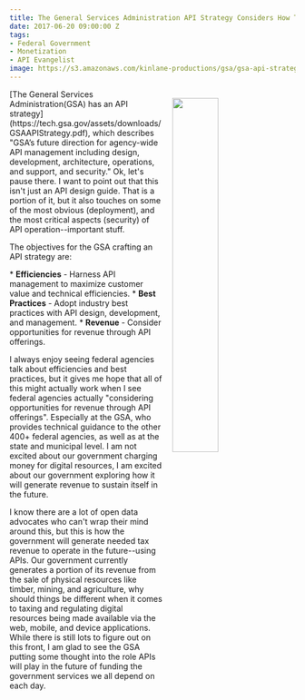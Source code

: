 ```yaml
---
title: The General Services Administration API Strategy Considers How To Generate Revenue
date: 2017-06-20 09:00:00 Z
tags:
- Federal Government
- Monetization
- API Evangelist
image: https://s3.amazonaws.com/kinlane-productions/gsa/gsa-api-strategy-diagram.png
---
```


<p><img src="https://s3.amazonaws.com/kinlane-productions/gsa/gsa-api-strategy-diagram.png" align="right" width="40%" style="padding: 15px;" /></p>[The General Services Administration(GSA) has an API strategy](https://tech.gsa.gov/assets/downloads/GSAAPIStrategy.pdf), which describes "GSA’s future direction for agency­-wide API management including design, development, architecture, operations, and support, and security." Ok, let's pause there. I want to point out that this isn't just an API design guide. That is a portion of it, but it also touches on some of the most obvious (deployment), and the most critical aspects (security) of API operation--important stuff.

The objectives for the GSA crafting an API strategy are:

­* **Efficiencies** - Harness API management to maximize customer value and technical efficiencies.
­* **Best Practices** - Adopt industry best practices with API design, development, and management.
­* **Revenue** - Consider opportunities for revenue through API offerings.

I always enjoy seeing federal agencies talk about efficiencies and best practices, but it gives me hope that all of this might actually work when I see federal agencies actually "considering opportunities for revenue through API offerings". Especially at the GSA, who provides technical guidance to the other 400+ federal agencies, as well as at the state and municipal level. I am not excited about our government charging money for digital resources, I am excited about our government exploring how it will generate revenue to sustain itself in the future.

I know there are a lot of open data advocates who can't wrap their mind around this, but this is how the government will generate needed tax revenue to operate in the future--using APIs. Our government currently generates a portion of its revenue from the sale of physical resources like timber, mining, and agriculture, why should things be different when it comes to taxing and regulating digital resources being made available via the web, mobile, and device applications. While there is still lots to figure out on this front, I am glad to see the GSA putting some thought into the role APIs will play in the future of funding the government services we all depend on each day.
